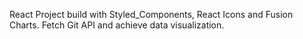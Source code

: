 React Project build with Styled_Components, React Icons and Fusion Charts.
Fetch Git API and achieve data visualization.

